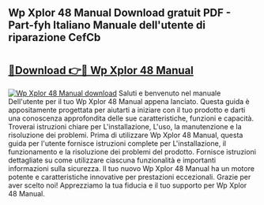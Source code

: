 ## Wp Xplor 48 Manual Download gratuit PDF - Part-fyh Italiano Manuale dell'utente di riparazione CefCb

# <h2><a href="http://dfgagj.blite.top/?on=Wp+Xplor+48+Manual">🔗Download 👉🔴 Wp Xplor 48 Manual</a></h2>

[![Wp Xplor 48 Manual download](https://i.imgur.com/lujVjoI.png)](http://dfgagj.blite.top/?on=Wp+Xplor+48+Manual)
Saluti e benvenuto nel manuale Dell'utente per il tuo Wp Xplor 48 Manual appena lanciato. Questa guida è appositamente progettata per aiutarti a iniziare con il tuo prodotto e darti una conoscenza approfondita delle sue caratteristiche, funzioni e capacità. Troverai istruzioni chiare per L'installazione, L'uso, la manutenzione e la risoluzione dei problemi. Prima di utilizzare Wp Xplor 48 Manual, questa guida per l'utente fornisce istruzioni complete per L'installazione, il funzionamento e la risoluzione dei problemi del prodotto. Fornisce istruzioni dettagliate su come utilizzare ciascuna funzionalità e importanti informazioni sulla sicurezza. Il tuo nuovo Wp Xplor 48 Manual ha un motore potente e caratteristiche innovative per prestazioni eccezionali. Grazie per aver scelto noi! Apprezziamo la tua fiducia e il tuo supporto per Wp Xplor 48 Manual.
